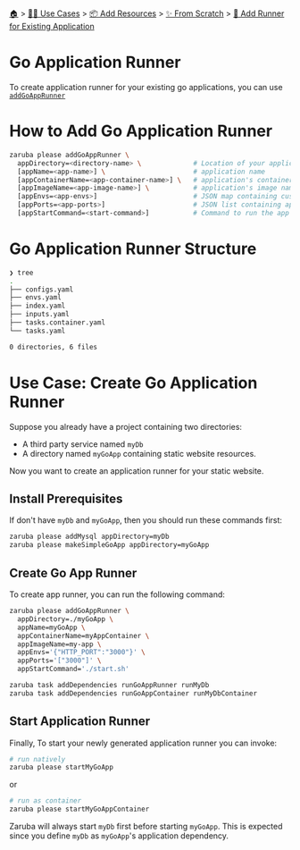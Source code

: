 <!--startTocHeader-->
[🏠](../../../../README.md) > [👷🏽 Use Cases](../../../README.md) > [📦 Add Resources](../../README.md) > [✨ From Scratch](../README.md) > [🏃 Add Runner for Existing Application](README.md)
# Go Application Runner
<!--endTocHeader-->

To create application runner for your existing go applications, you can use [`addGoAppRunner`](../../core-tasks/addGoAppRunner.md)

# How to Add Go Application Runner


```bash
zaruba please addGoAppRunner \
  appDirectory=<directory-name> \             # Location of your application. Must be provided
  [appName=<app-name>] \                      # application name
  [appContainerName=<app-container-name>] \   # application's container name
  [appImageName=<app-image-name>] \           # application's image name
  [appEnvs=<app-envs>]                        # JSON map containing custom environments
  [appPorts=<app-ports>]                      # JSON list containing application's ports
  [appStartCommand=<start-command>]           # Command to run the app
```

# Go Application Runner Structure

```bash
❯ tree
.
├── configs.yaml
├── envs.yaml
├── index.yaml
├── inputs.yaml
├── tasks.container.yaml
└── tasks.yaml

0 directories, 6 files

```

# Use Case: Create Go Application Runner

Suppose you already have a project containing two directories:

* A third party service named `myDb`
* A directory named `myGoApp` containing static website resources.

Now you want to create an application runner for your static website.

## Install Prerequisites

If don't have `myDb` and `myGoApp`, then you should run these commands first:

```bash
zaruba please addMysql appDirectory=myDb
zaruba please makeSimpleGoApp appDirectory=myGoApp
```

## Create Go App Runner

To create app runner, you can run the following command:

```bash
zaruba please addGoAppRunner \
  appDirectory=./myGoApp \
  appName=myGoApp \
  appContainerName=myAppContainer \
  appImageName=my-app \
  appEnvs='{"HTTP_PORT":"3000"}' \
  appPorts='["3000"]' \
  appStartCommand='./start.sh'

zaruba task addDependencies runGoAppRunner runMyDb
zaruba task addDependencies runGoAppContainer runMyDbContainer
```


## Start Application Runner

Finally, To start your newly generated application runner you can invoke: 

```bash
# run natively
zaruba please startMyGoApp
```

or

```bash
# run as container
zaruba please startMyGoAppContainer
```

Zaruba will always start `myDb` first before starting `myGoApp`. This is expected since you define `myDb` as `myGoApp`'s application dependency.


<!--startTocSubtopic--><!--endTocSubtopic-->